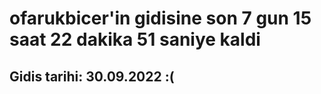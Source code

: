 # ofarukbicer'in gidisine son 7 gun 15 saat 22 dakika 51 saniye kaldi

## Gidis tarihi: 30.09.2022 :(